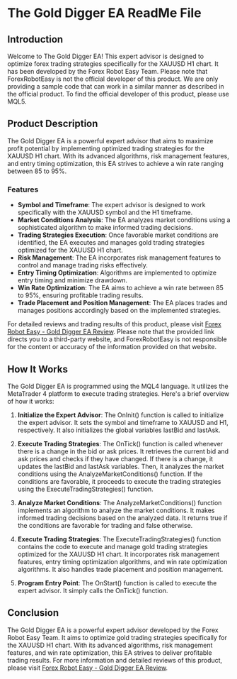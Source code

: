 # The Gold Digger EA ReadMe File

## Introduction
Welcome to The Gold Digger EA! This expert advisor is designed to optimize forex trading strategies specifically for the XAUUSD H1 chart. It has been developed by the Forex Robot Easy Team. Please note that ForexRobotEasy is not the official developer of this product. We are only providing a sample code that can work in a similar manner as described in the official product. To find the official developer of this product, please use MQL5.

## Product Description
The Gold Digger EA is a powerful expert advisor that aims to maximize profit potential by implementing optimized trading strategies for the XAUUSD H1 chart. With its advanced algorithms, risk management features, and entry timing optimization, this EA strives to achieve a win rate ranging between 85 to 95%.

### Features
- **Symbol and Timeframe**: The expert advisor is designed to work specifically with the XAUUSD symbol and the H1 timeframe.
- **Market Conditions Analysis**: The EA analyzes market conditions using a sophisticated algorithm to make informed trading decisions.
- **Trading Strategies Execution**: Once favorable market conditions are identified, the EA executes and manages gold trading strategies optimized for the XAUUSD H1 chart.
- **Risk Management**: The EA incorporates risk management features to control and manage trading risks effectively.
- **Entry Timing Optimization**: Algorithms are implemented to optimize entry timing and minimize drawdown.
- **Win Rate Optimization**: The EA aims to achieve a win rate between 85 to 95%, ensuring profitable trading results.
- **Trade Placement and Position Management**: The EA places trades and manages positions accordingly based on the implemented strategies.

For detailed reviews and trading results of this product, please visit [Forex Robot Easy - Gold Digger EA Review](https://forexroboteasy.com/forex-robot-review/gold-digger-ea-review-optimized-forex-trading-strategies/). Please note that the provided link directs you to a third-party website, and ForexRobotEasy is not responsible for the content or accuracy of the information provided on that website.

## How It Works
The Gold Digger EA is programmed using the MQL4 language. It utilizes the MetaTrader 4 platform to execute trading strategies. Here's a brief overview of how it works:

1. **Initialize the Expert Advisor**: The OnInit() function is called to initialize the expert advisor. It sets the symbol and timeframe to XAUUSD and H1, respectively. It also initializes the global variables lastBid and lastAsk.

2. **Execute Trading Strategies**: The OnTick() function is called whenever there is a change in the bid or ask prices. It retrieves the current bid and ask prices and checks if they have changed. If there is a change, it updates the lastBid and lastAsk variables. Then, it analyzes the market conditions using the AnalyzeMarketConditions() function. If the conditions are favorable, it proceeds to execute the trading strategies using the ExecuteTradingStrategies() function.

3. **Analyze Market Conditions**: The AnalyzeMarketConditions() function implements an algorithm to analyze the market conditions. It makes informed trading decisions based on the analyzed data. It returns true if the conditions are favorable for trading and false otherwise.

4. **Execute Trading Strategies**: The ExecuteTradingStrategies() function contains the code to execute and manage gold trading strategies optimized for the XAUUSD H1 chart. It incorporates risk management features, entry timing optimization algorithms, and win rate optimization algorithms. It also handles trade placement and position management.

5. **Program Entry Point**: The OnStart() function is called to execute the expert advisor. It simply calls the OnTick() function.

## Conclusion
The Gold Digger EA is a powerful expert advisor developed by the Forex Robot Easy Team. It aims to optimize gold trading strategies specifically for the XAUUSD H1 chart. With its advanced algorithms, risk management features, and win rate optimization, this EA strives to deliver profitable trading results. For more information and detailed reviews of this product, please visit [Forex Robot Easy - Gold Digger EA Review](https://forexroboteasy.com/forex-robot-review/gold-digger-ea-review-optimized-forex-trading-strategies/).
